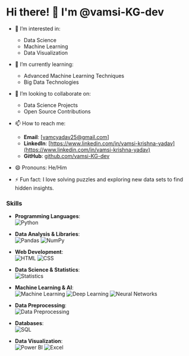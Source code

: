 # Hi there! 👋 I'm @vamsi-KG-dev

- 👀 I’m interested in:
  - Data Science
  - Machine Learning
  - Data Visualization

- 🌱 I’m currently learning:
  - Advanced Machine Learning Techniques
  - Big Data Technologies

- 💞️ I’m looking to collaborate on:
  - Data Science Projects
  - Open Source Contributions

- 📫 How to reach me:
  - **Email**: [vamcyadav25@gmail.com]
  - **LinkedIn**: [https://www.linkedin.com/in/vamsi-krishna-yadav](https://www.linkedin.com/in/vamsi-krishna-yadav)
  - **GitHub**: [github.com/vamsi-KG-dev](https://github.com/vamsi-KG-dev)

- 😄 Pronouns: He/Him

- ⚡ Fun fact: I love solving puzzles and exploring new data sets to find hidden insights.



<!---
vamsi-KG-dev/vamsi-KG-dev is a ✨ special ✨ repository because its `README.md` (this file) appears on your GitHub profile.
You can click the Preview link to take a look at your changes.
--->
### Skills

- **Programming Languages**:  
  ![Python](https://img.shields.io/badge/Python-3776AB?style=for-the-badge&logo=python&logoColor=white&logoWidth=40&labelWidth=150)

- **Data Analysis & Libraries**:  
  ![Pandas](https://img.shields.io/badge/Pandas-150458?style=for-the-badge&logo=pandas&logoColor=white&logoWidth=40&labelWidth=150)
  ![NumPy](https://img.shields.io/badge/NumPy-013243?style=for-the-badge&logo=numpy&logoColor=white&logoWidth=40&labelWidth=150)

- **Web Development**:  
  ![HTML](https://img.shields.io/badge/HTML5-E34F26?style=for-the-badge&logo=html5&logoColor=white&logoWidth=40&labelWidth=150)
  ![CSS](https://img.shields.io/badge/CSS3-1572B6?style=for-the-badge&logo=css3&logoColor=white&logoWidth=40&labelWidth=150)

- **Data Science & Statistics**:  
  ![Statistics](https://img.shields.io/badge/Statistics-FFA500?style=for-the-badge&logoWidth=40&labelWidth=150)

- **Machine Learning & AI**:  
  ![Machine Learning](https://img.shields.io/badge/Machine%20Learning-FF6F00?style=for-the-badge&logoWidth=40&labelWidth=150)
  ![Deep Learning](https://img.shields.io/badge/Deep%20Learning-8E2DE2?style=for-the-badge&logoWidth=40&labelWidth=150)
  ![Neural Networks](https://img.shields.io/badge/Neural%20Networks-6C63FF?style=for-the-badge&logoWidth=40&labelWidth=150)

- **Data Preprocessing**:  
  ![Data Preprocessing](https://img.shields.io/badge/Data%20Preprocessing-008080?style=for-the-badge&logoWidth=40&labelWidth=150)

- **Databases**:  
  ![SQL](https://img.shields.io/badge/SQL-4479A1?style=for-the-badge&logo=mysql&logoColor=white&logoWidth=40&labelWidth=150)

- **Data Visualization**:  
  ![Power BI](https://img.shields.io/badge/Power%20BI-FFB900?style=for-the-badge&logo=powerbi&logoColor=white&logoWidth=40&labelWidth=150)
  ![Excel](https://img.shields.io/badge/Excel-217346?style=for-the-badge&logo=microsoft-excel&logoColor=white&logoWidth=40&labelWidth=150)

